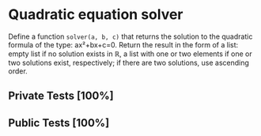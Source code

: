 # Quadratic equation solver

Define a function `solver(a, b, c)` that returns the solution to the quadratic formula of the type: ax²+bx+c=0. Return the result in the form of a list: empty list if no solution exists in ℝ, a list with one or two elements if one or two solutions exist, respectively; if there are two solutions, use ascending order.



## Private Tests [100%]

## Public Tests [100%]
